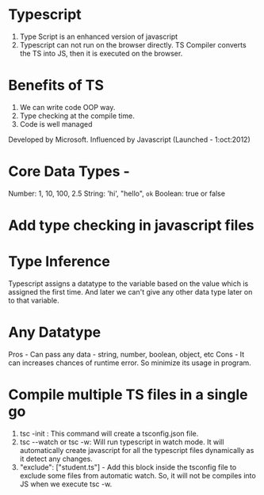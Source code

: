 # Typescript

1. Type Script is an enhanced version of javascript
2. Typescript can not run on the browser directly. TS Compiler converts the TS into JS, then it is executed on the browser.

# Benefits of TS

1. We can write code OOP way.
2. Type checking at the compile time.
3. Code is well managed

Developed by Microsoft. Influenced by Javascript (Launched - 1:oct:2012)

# Core Data Types -

Number: 1, 10, 100, 2.5
String: 'hi', "hello", `ok`
Boolean: true or false

# Add type checking in javascript files

# Type Inference

Typescript assigns a datatype to the variable based on the value which is assigned the first time. And later we can't give any other data type later on to that variable.

# Any Datatype

Pros - Can pass any data - string, number, boolean, object, etc
Cons - It can increases chances of runtime error. So minimize its usage in program.

# Compile multiple TS files in a single go

1. tsc -init : This command will create a tsconfig.json file.
2. tsc --watch or tsc -w: Will run typescript in watch mode. It will automatically create javascript for all the typescript files dynamically as it detect any changes.
3. "exclude": ["student.ts"] - Add this block inside the tsconfig file to exclude some files from automatic watch. So, it will not be compiles into JS when we execute tsc -w.
